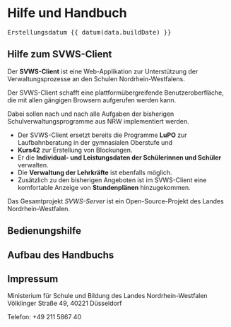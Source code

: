 <script setup lang="ts">
import { data } from './build.data';

const datum = (t) => {
  // gibt ein Datum im deutschen Format zurück
  try {
    return new Date(t).toLocaleDateString('de', {day: '2-digit', month: '2-digit', year: 'numeric', timeZone: 'Europe/Berlin'})
  } catch (e) {console.log(e); return 'Datumsfehler'}
}
</script>



# Hilfe und Handbuch


<pre>Erstellungsdatum {{ datum(data.buildDate) }}</pre>

## Hilfe zum SVWS-Client 

Der **SVWS-Client** ist eine Web-Applikation zur Unterstützung der Verwaltungsprozesse an den Schulen Nordrhein-Westfalens.  

Der SVWS-Client schafft eine plattformübergreifende Benutzeroberfläche, die mit allen gängigen Browsern aufgerufen werden kann.

Dabei sollen nach und nach alle Aufgaben der bisherigen Schulverwaltungsprogramme aus NRW implementiert werden.

* Der SVWS-Client ersetzt bereits die Programme **LuPO** zur Laufbahnberatung in der gymnasialen Oberstufe und
* **Kurs42** zur Erstellung von Blockungen.
* Er die **Individual- und Leistungsdaten der Schülerinnen und Schüler** verwalten.
* Die **Verwaltung der Lehrkräfte** ist ebenfalls möglich.
* Zusätzlich zu den bisherigen Angeboten ist im SVWS-Client eine komfortable Anzeige von **Stundenplänen** hinzugekommen.

Das Gesamtprojekt _SVWS-Server_ ist ein Open-Source-Projekt des Landes Nordrhein-Westfalen.


## Bedienungshilfe 

## Aufbau des Handbuchs 

## Impressum

Ministerium für Schule und Bildung des Landes Nordrhein-Westfalen
Völklinger Straße 49, 40221 Düsseldorf


Telefon: +49 211 5867 40

 
